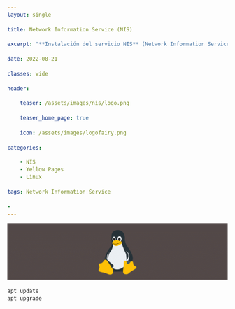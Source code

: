 ```yaml
---
layout: single

title: Network Information Service (NIS)

excerpt: "**Instalación del servicio NIS** (Network Information Service) en un sistema Debian."

date: 2022-08-21

classes: wide

header:

    teaser: /assets/images/nis/logo.png

    teaser_home_page: true
    
    icon: /assets/images/logofairy.png

categories:

    - NIS
    - Yellow Pages
    - Linux
    
tags: Network Information Service

- 
---
```


![](/assets/images/nis/wallpapers.png)

```bash
apt update
apt upgrade
```
